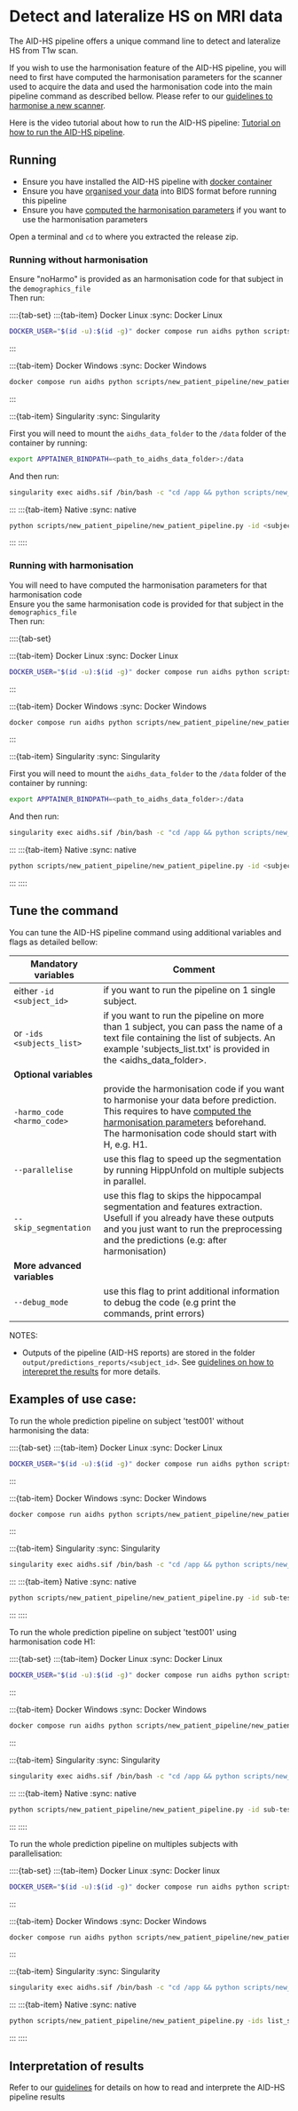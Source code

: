 # Detect and lateralize HS on MRI data

The AID-HS pipeline offers a unique command line to detect and lateralize HS from T1w scan. 

If you wish to use the harmonisation feature of the AID-HS pipeline, you will need to first have computed the harmonisation parameters for the scanner used to acquire the data and used the harmonisation code into the main pipeline command as described bellow. Please refer to our [guidelines to harmonise a new scanner](https://aid-hs.readthedocs.io/en/latest/harmonisation.html). 

Here is the video tutorial about how to run the AID-HS pipeline: [Tutorial on how to run the AID-HS pipeline](https://www.youtube.com/watch?v=VBOdEFMNd2o&t=60s&ab_channel=MELDproject).

## Running

- Ensure you have installed the AID-HS pipeline with [docker container](https://aid-hs.readthedocs.io/en/latest/install_docker.html)
- Ensure you have [organised your data](https://aid-hs.readthedocs.io/en/latest/prepare_data.html) into BIDS format before running this pipeline
- Ensure you have [computed the harmonisation parameters](https://aid-hs.readthedocs.io/en/latest/harmonisation.html) if you want to use the harmonisation parameters 

Open a terminal and `cd` to where you extracted the release zip.

### Running without harmonisation

Ensure "noHarmo" is provided as an harmonisation code for that subject in the `demographics_file` \
Then run:

::::{tab-set}
:::{tab-item} Docker Linux
:sync: Docker Linux

```bash
DOCKER_USER="$(id -u):$(id -g)" docker compose run aidhs python scripts/new_patient_pipeline/new_patient_pipeline.py -id <subject_id> -demos <demographic_file>
```
:::

:::{tab-item} Docker Windows
:sync: Docker Windows

```bash
docker compose run aidhs python scripts/new_patient_pipeline/new_patient_pipeline.py -id <subject_id> -demos <demographic_file>
```
:::

:::{tab-item} Singularity
:sync: Singularity

First you will need to mount the `aidhs_data_folder` to the `/data` folder of the container by running:
```bash
export APPTAINER_BINDPATH=<path_to_aidhs_data_folder>:/data
```
And then run:
```bash
singularity exec aidhs.sif /bin/bash -c "cd /app && python scripts/new_patient_pipeline/new_patient_pipeline.py -id <subject_id> -demos <demographic_file>"
```

:::
:::{tab-item} Native
:sync: native

```bash
python scripts/new_patient_pipeline/new_patient_pipeline.py -id <subject_id> -demos <demographic_file>
```

:::
::::


### Running with harmonisation
You will need to have computed the harmonisation parameters for that harmonisation code \
Ensure you the same harmonisation code is provided for that subject in the `demographics_file` \
Then run: 

::::{tab-set}

:::{tab-item} Docker Linux
:sync: Docker Linux
```bash
DOCKER_USER="$(id -u):$(id -g)" docker compose run aidhs python scripts/new_patient_pipeline/new_patient_pipeline.py -id <subject_id> -demos <demographic_file> -harmo_code <harmonisation_code>
```
:::

:::{tab-item} Docker Windows
:sync: Docker Windows
```bash
docker compose run aidhs python scripts/new_patient_pipeline/new_patient_pipeline.py -id <subject_id> -demos <demographic_file> -harmo_code <harmonisation_code>
```
:::

:::{tab-item} Singularity
:sync: Singularity

First you will need to mount the `aidhs_data_folder` to the `/data` folder of the container by running:
```bash
export APPTAINER_BINDPATH=<path_to_aidhs_data_folder>:/data
```
And then run:
```bash
singularity exec aidhs.sif /bin/bash -c "cd /app && python scripts/new_patient_pipeline/new_patient_pipeline.py -id <subject_id> -demos <demographic_file> -harmo_code <harmonisation_code>"
```

:::
:::{tab-item} Native
:sync: native

```bash
python scripts/new_patient_pipeline/new_patient_pipeline.py -id <subject_id> -demos <demographic_file> -harmo_code <harmonisation_code>
```

:::
::::

## Tune the command

You can tune the AID-HS pipeline command using additional variables and flags as detailed bellow:

| **Mandatory variables**         |  Comment | 
|-------|---|
|either ```-id <subject_id>```  |  if you want to run the pipeline on 1 single subject.|  
|or ```-ids <subjects_list>``` |  if you want to run the pipeline on more than 1 subject, you can pass the name of a text file containing the list of subjects. An example 'subjects_list.txt' is provided in the <aidhs_data_folder>. | 
| **Optional variables** |
| ```-harmo_code <harmo_code>```  | provide the harmonisation code if you want to harmonise your data before prediction. This requires to have [computed the harmonisation parameters](https://aid-hs.readthedocs.io/en/latest/harmonisation.html) beforehand. The harmonisation code should start with H, e.g. H1. | 
|```--parallelise``` | use this flag to speed up the segmentation by running HippUnfold on multiple subjects in parallel. |
|```--skip_segmentation``` | use this flag to skips the hippocampal segmentation and features extraction. Usefull if you already have these outputs and you just want to run the preprocessing and the predictions (e.g: after harmonisation) |
|**More advanced variables** | 
|```--debug_mode``` | use this flag to print additional information to debug the code (e.g print the commands, print errors) |


NOTES: 
- Outputs of the pipeline (AID-HS reports) are stored in the folder ```output/predictions_reports/<subject_id>```. See [guidelines on how to interepret the results]() for more details.

## Examples of use case: 

To run the whole prediction pipeline on subject 'test001' without harmonising the data:

::::{tab-set}
:::{tab-item} Docker Linux
:sync: Docker Linux

```bash
DOCKER_USER="$(id -u):$(id -g)" docker compose run aidhs python scripts/new_patient_pipeline/new_patient_pipeline.py -id sub-test001
```
:::

:::{tab-item} Docker Windows
:sync: Docker Windows

```bash
docker compose run aidhs python scripts/new_patient_pipeline/new_patient_pipeline.py -id sub-test001
```
:::

:::{tab-item} Singularity
:sync: Singularity

```bash
singularity exec aidhs.sif /bin/bash -c "cd /app && python scripts/new_patient_pipeline/new_patient_pipeline.py -id sub-test001"
```

:::
:::{tab-item} Native
:sync: native

```bash
python scripts/new_patient_pipeline/new_patient_pipeline.py -id sub-test001
```

:::
::::

To run the whole prediction pipeline on subject 'test001' using harmonisation code H1:

::::{tab-set}
:::{tab-item} Docker Linux
:sync: Docker Linux

```bash
DOCKER_USER="$(id -u):$(id -g)" docker compose run aidhs python scripts/new_patient_pipeline/new_patient_pipeline.py -id sub-test001 -harmo_code H1
```
:::

:::{tab-item} Docker Windows
:sync: Docker Windows

```bash
docker compose run aidhs python scripts/new_patient_pipeline/new_patient_pipeline.py -id sub-test001 -harmo_code H1
```
:::

:::{tab-item} Singularity
:sync: Singularity

```bash
singularity exec aidhs.sif /bin/bash -c "cd /app && python scripts/new_patient_pipeline/new_patient_pipeline.py -id sub-test001 -harmo_code H1"
```
:::
:::{tab-item} Native
:sync: native

```bash
python scripts/new_patient_pipeline/new_patient_pipeline.py -id sub-test001 -harmo_code H1
```

:::
::::

To run the whole prediction pipeline on multiples subjects with parallelisation:

::::{tab-set}
:::{tab-item} Docker Linux
:sync: Docker linux
```bash
DOCKER_USER="$(id -u):$(id -g)" docker compose run aidhs python scripts/new_patient_pipeline/new_patient_pipeline.py -ids list_subjects.txt --parallelise
```
:::

:::{tab-item} Docker Windows
:sync: Docker Windows
```bash
docker compose run aidhs python scripts/new_patient_pipeline/new_patient_pipeline.py -ids list_subjects.txt --parallelise
```
:::

:::{tab-item} Singularity
:sync: Singularity

```bash
singularity exec aidhs.sif /bin/bash -c "cd /app && python scripts/new_patient_pipeline/new_patient_pipeline.py -ids list_subjects.txt --parallelise"
```

:::
:::{tab-item} Native
:sync: native

```bash
python scripts/new_patient_pipeline/new_patient_pipeline.py -ids list_subjects.txt --parallelise
```

:::
::::

## Interpretation of results

Refer to our [guidelines](https://aid-hs.readthedocs.io/en/latest/interpret_results.html) for details on how to read and interprete the AID-HS pipeline results

